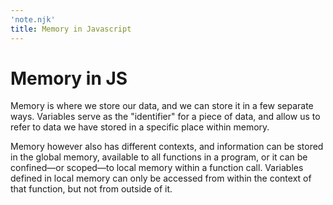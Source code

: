 ```yaml
---
'note.njk'
title: Memory in Javascript
---
```

# Memory in JS
Memory is where we store our data, and we can store it in a few separate ways. Variables serve as the "identifier" for a piece of data, and allow us to refer to data we have stored in a specific place within memory.

Memory however also has different contexts, and information can be stored in the global memory, available to all functions in a program, or it can be confined—or scoped—to local memory within a function call. Variables defined in local memory can only be accessed from within the context of that function, but not from outside of it. 


